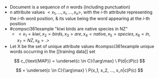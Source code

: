 - Document is a sequence of $n$ words (including punctuation)
- $n$ attribute values $<x_{1},\dots ,x_{i},...,x_{n}>$, with the $i$-th attribute representing the $i$-th word position, & its value being the word appearing at the $i$-th position
- #compsci361example "kiwi birds are native species in NZ"
	- $<x_{1}=kiwi,x_{2}=birds,x_{3}=are,x_{4}=native,x_{5}=species,x_{6}=in,x_{7}=NZ,x_{8}=.>$
- Let X be the set of unique attribute values #compsci361example unique words occurring in the [[training data]] set

$$
c_{\text{MAP}} = \underset{c \in C}{\arg\max} \ P(d|c)P(c)
$$

$$
= \underset{c \in C}{\arg\max} \ P(x_1, x_2, ..., x_n|c)P(c)
$$